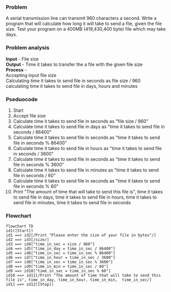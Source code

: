 ### Problem
A serial transmission line can transmit 960 characters a second. Write a program that will calculate how long
it will take to send a file, given the file size. Test your program on a 400MB (419,430,400 byte) file which may
take days.

### Problem analysis
**Input** - File size <br>
**Output** - Time it takes to transfer the a file with the given file size <br>
**Process** - <br>
Accepting input file size <br>
Calculating time it takes to send file in seconds as file size / 960 <br>
calculating time it takes to send file in days, hours and minutes <br>

### Pseduocode
1. Start <br>
2. Accept file size <br>
3. Calculate time it takes to send file in seconds as "file size / 960" <br>
4. Calculate time it takes to send file in days as "time it takes to send file in seconds / 86400" <br>
5. Calculate time it takes to send file in seconds as "time it takes to send file in seconds % 86400" <br>
6. Calculate time it takes to send file in hours as "time it takes to send file in seconds / 3600" <br>
7. Calculate time it takes to send file in seconds as "time it takes to send file in seconds % 3600" <br>
8. Calculate time it takes to send file in minutes as "time it takes to send file in seconds / 60" <br>
9. Calculate time it takes to send file in seconds as "time it takes to send file in seconds % 60" <br>
10. Print "The amount of time that will take to send this file is", time it takes to send file in days, time it takes to send file in hours, time it takes to send file in minutes, time it takes to send file in seconds <br>

### Flowchart

```mermaid
flowchart TD
id1([Start])
id1 ==> id2[/Print "Please enter the size of your file in bytes"/]
id2 ==> id3[/size/]
id3 ==> id4["time_in_sec = size / 960"]
id4 ==> id5["time_in_day = time_in_sec / 86400"]
id5 ==> id6["time_in_sec = time_in_sec % 86400"]
id6 ==> id7["time_in_hour = time_in_sec / 3600"]
id7 ==> id8["time_in_sec = time_in_sec % 3600"]
id8 ==> id9["time_in_min = time_in_sec / 60"]
id9 ==> id10["time_in_sec = time_in_sec % 60"]
id10 ==> id11[/Print "The amount of time that will take to send this file is", time_in_day, time_in_hour, time_in_min,  time_in_sec/]
id11 ==> id12([Stop])
```



